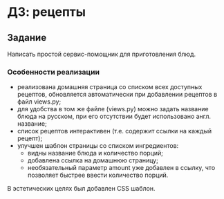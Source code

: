 # ДЗ: рецепты

## Задание

Написать простой сервис-помощник для приготовления блюд.

### Особенности реализации

- реализована домашняя страница со списком всех доступных рецептов, обновляется автоматически при добавлении рецептов в файл views.py;
- для удобства в том же файле (views.py) можно задать название блюда на русском, при его отсутствии будет использовано англ. название;
- список рецептов интерактивен (т.е. содержит ссылки на каждый рецепт);
- улучшен шаблон страницы со списком ингредиентов:
  - видны название блюда и количество порций;
  - добавлена ссылка на домашнюю страницу;
  - необязательный параметр amount уже добавлен в ссылку, что позволяет быстрее ввести количество порций.

В эстетических целях был добавлен CSS шаблон.
